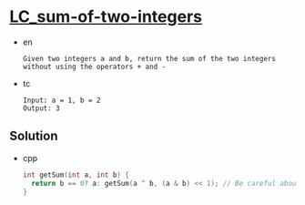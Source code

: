 # [LC_sum-of-two-integers](https://leetcode.com/problems/sum-of-two-integers)

* en

  ```en
  Given two integers a and b, return the sum of the two integers without using the operators + and -
  ```

* tc

  ```tc
  Input: a = 1, b = 2
  Output: 3
  ```

## Solution

* cpp

  ```cpp
  int getSum(int a, int b) {
    return b == 0? a: getSum(a ^ b, (a & b) << 1); // Be careful about the terminating condition;
  }
  ```
